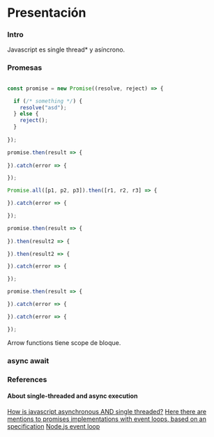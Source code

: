 # Presentación

### Intro

  Javascript es single thread* y asíncrono. 





### Promesas

```javascript

const promise = new Promise((resolve, reject) => {

  if (/* something */) {
    resolve("asd");
  } else {
    reject();
  }
   
});

promise.then(result => {
  
}).catch(error => {

});

Promise.all([p1, p2, p3]).then([r1, r2, r3] => {

}).catch(error => {

});

promise.then(result => {
  
}).then(result2 => {

}).then(result2 => {

}).catch(error => {

});

promise.then(result => {

}).catch(error => {

}).catch(error => {

});

```

Arrow functions tiene scope de bloque.



### async await

### References

#### About single-threaded and async execution

[How is javascript asynchronous AND single threaded?](http://www.sohamkamani.com/blog/2016/03/14/wrapping-your-head-around-async-programming/)
[Here there are mentions to promises implementations with event loops, based on an specification](http://stackoverflow.com/questions/23447876/why-do-promise-libraries-use-event-loops)
[Node.js event loop](https://nodesource.com/blog/understanding-the-nodejs-event-loop/)
